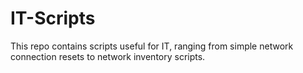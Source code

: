 # IT-Scripts
This repo contains scripts useful for IT, ranging from simple network connection resets to network inventory scripts.
